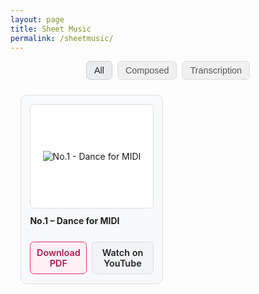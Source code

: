 ```yaml
---
layout: page
title: Sheet Music
permalink: /sheetmusic/
---
```


<style>
/* ---- Light theme ---- */
:root { --bg:#ffffff; --panel:#f8f9fa; --border:#ddd; --text:#222; --muted:#555; --accent:#d6336c; }
.page-content { background: var(--bg); padding-top: 1.25rem; }

/* ---- Heading ---- */
.sheet-title { text-align:center; color:var(--text); margin: 1rem 0 1.25rem; font-size: 2rem; font-weight: 700; }

/* ---- Filter chips ---- */
.filters { display:flex; gap:.5rem; justify-content:center; margin: .25rem 0 1.5rem; }
.filter-btn{ background:#f0f0f0;border:1px solid var(--border);color:var(--muted);padding:.35rem .75rem;border-radius:.4rem;cursor:pointer;font-size:.9rem }
.filter-btn.active{ background:#e9ecef;color:var(--text); border-color:#ccc }

/* ---- Grid ---- */
.grid{ display:grid; grid-template-columns: repeat(2,minmax(0,1fr)); gap:1rem; max-width:980px; margin:0 auto 2rem; padding:0 1rem; }
@media (min-width: 980px){ .grid{ grid-template-columns: repeat(3,minmax(0,1fr)); gap:1.25rem;} }
.card{ background:var(--panel); border:1px solid var(--border); border-radius:.6rem; padding:.9rem; }
.thumb{ background:#fff; border:1px solid var(--border); border-radius:.4rem; height:165px; display:flex; align-items:center; justify-content:center; overflow:hidden; }
.thumb img{ max-width:100%; max-height:100%; display:block; }
.title{ color:var(--text); font-weight:700; margin:.7rem 0 .35rem; line-height:1.3; min-height:2.6em; }
.meta{ color:var(--muted); font-size:.9rem; margin-bottom:.6rem; }

/* ---- Buttons ---- */
.actions{ display:flex; gap:.5rem; }
.btn{ flex:1 1 auto; text-align:center; padding:.5rem .6rem; border-radius:.4rem; font-weight:600; font-size:.9rem; border:1px solid var(--border); background:#f1f3f5; color:var(--text); text-decoration:none; }
.btn.accent{ border-color:#d6336c; background:#fff0f6; color:#a61e4d; }
.btn:hover{ filter: brightness(0.95); }

/* ---- Hide during filter ---- */
.hidden{ display:none !important; }
</style>

<div class="filters">
  <button class="filter-btn active" data-filter="all">All</button>
  <button class="filter-btn" data-filter="Composed">Composed</button>
  <button class="filter-btn" data-filter="Transcription">Transcription</button>
</div>

<div class="grid" id="sheetGrid">

  <!-- Example Card -->
  <article class="card" data-tags="Composed">
    <div class="thumb">
      <img src="{{ '/assets/scores/dance-for-midi.png' | relative_url }}" alt="No.1 - Dance for MIDI">
    </div>
    <div class="title">No.1 – Dance for MIDI</div>
    <div class="actions">
      <a class="btn accent" href="{{ '/assets/scores/dance-for-midi.pdf' | relative_url }}" download>Download PDF</a>
      <a class="btn" href="https://youtube.com/" target="_blank" rel="noopener">Watch on YouTube</a>
    </div>
  </article>

  <!-- Add more cards like above -->
</div>

<script>
(function(){
  const buttons = document.querySelectorAll('.filter-btn');
  const cards   = document.querySelectorAll('#sheetGrid .card');

  function applyFilter(tag){
    cards.forEach(c=>{
      const tags = (c.getAttribute('data-tags')||'').split(',').map(s=>s.trim());
      c.classList.toggle('hidden', !(tag==='all' || tags.includes(tag)));
    });
  }

  buttons.forEach(btn=>{
    btn.addEventListener('click', ()=>{
      buttons.forEach(b=>b.classList.remove('active'));
      btn.classList.add('active');
      applyFilter(btn.dataset.filter);
    });
  });

  // default “All”
  applyFilter('all');
})();
</script>
